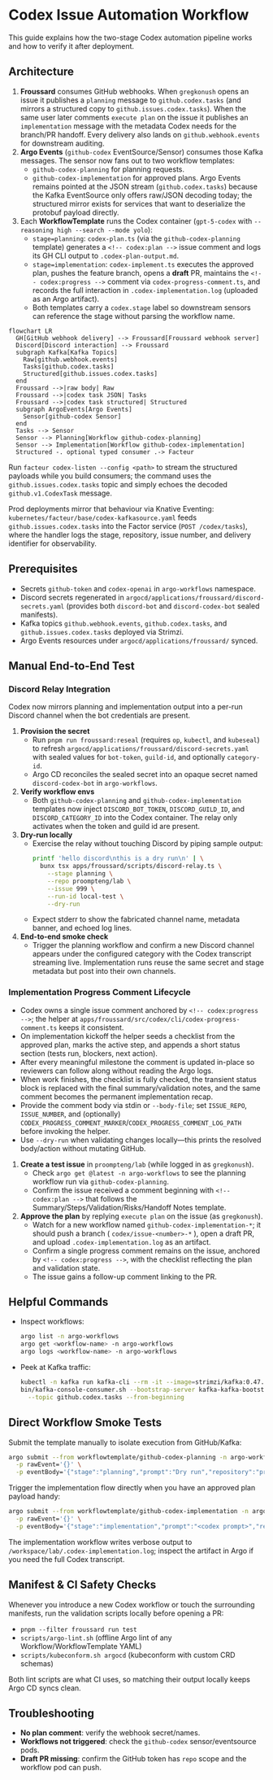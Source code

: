 # Codex Issue Automation Workflow

This guide explains how the two-stage Codex automation pipeline works and how to verify it after deployment.

## Architecture

1. **Froussard** consumes GitHub webhooks. When `gregkonush` opens an issue it publishes a `planning` message to `github.codex.tasks` (and mirrors a structured copy to `github.issues.codex.tasks`). When the same user later comments `execute plan` on the issue it publishes an `implementation` message with the metadata Codex needs for the branch/PR handoff. Every delivery also lands on `github.webhook.events` for downstream auditing.
2. **Argo Events** (`github-codex` EventSource/Sensor) consumes those Kafka messages. The sensor now fans out to two workflow templates:
   - `github-codex-planning` for planning requests.
   - `github-codex-implementation` for approved plans.
   Argo Events remains pointed at the JSON stream (`github.codex.tasks`) because the Kafka EventSource only offers raw/JSON
   decoding today; the structured mirror exists for services that want to deserialize the protobuf payload directly.
3. Each **WorkflowTemplate** runs the Codex container (`gpt-5-codex` with `--reasoning high --search --mode yolo`):
   - `stage=planning`: `codex-plan.ts` (via the `github-codex-planning` template) generates a `<!-- codex:plan -->` issue comment and logs its GH CLI output to `.codex-plan-output.md`.
   - `stage=implementation`: `codex-implement.ts` executes the approved plan, pushes the feature branch, opens a **draft** PR, maintains the `<!-- codex:progress -->` comment via `codex-progress-comment.ts`, and records the full interaction in `.codex-implementation.log` (uploaded as an Argo artifact).
   - Both templates carry a `codex.stage` label so downstream sensors can reference the stage without parsing the workflow name.

```mermaid
flowchart LR
  GH[GitHub webhook delivery] --> Froussard[Froussard webhook server]
  Discord[Discord interaction] --> Froussard
  subgraph Kafka[Kafka Topics]
    Raw[github.webhook.events]
    Tasks[github.codex.tasks]
    Structured[github.issues.codex.tasks]
  end
  Froussard -->|raw body| Raw
  Froussard -->|codex task JSON| Tasks
  Froussard -->|codex task structured| Structured
  subgraph ArgoEvents[Argo Events]
    Sensor[github-codex Sensor]
  end
  Tasks --> Sensor
  Sensor --> Planning[Workflow github-codex-planning]
  Sensor --> Implementation[Workflow github-codex-implementation]
  Structured -. optional typed consumer .-> Facteur
```

Run `facteur codex-listen --config <path>` to stream the structured payloads while you build consumers; the command uses the
`github.issues.codex.tasks` topic and simply echoes the decoded `github.v1.CodexTask` message.

Prod deployments mirror that behaviour via Knative Eventing: `kubernetes/facteur/base/codex-kafkasource.yaml` feeds
`github.issues.codex.tasks` into the Factor service (`POST /codex/tasks`), where the handler logs the stage, repository,
issue number, and delivery identifier for observability.
## Prerequisites

- Secrets `github-token` and `codex-openai` in `argo-workflows` namespace.
- Discord secrets regenerated in `argocd/applications/froussard/discord-secrets.yaml` (provides both `discord-bot` and `discord-codex-bot` sealed manifests).
- Kafka topics `github.webhook.events`, `github.codex.tasks`, and `github.issues.codex.tasks` deployed via Strimzi.
- Argo Events resources under `argocd/applications/froussard/` synced.

## Manual End-to-End Test

### Discord Relay Integration

Codex now mirrors planning and implementation output into a per-run Discord channel when the bot credentials are present.

1. **Provision the secret**
   - Run `pnpm run froussard:reseal` (requires `op`, `kubectl`, and `kubeseal`) to refresh `argocd/applications/froussard/discord-secrets.yaml` with sealed values for `bot-token`, `guild-id`, and optionally `category-id`.
   - Argo CD reconciles the sealed secret into an opaque secret named `discord-codex-bot` in `argo-workflows`.
2. **Verify workflow envs**
   - Both `github-codex-planning` and `github-codex-implementation` templates now inject `DISCORD_BOT_TOKEN`, `DISCORD_GUILD_ID`, and `DISCORD_CATEGORY_ID` into the Codex container. The relay only activates when the token and guild id are present.
3. **Dry-run locally**
   - Exercise the relay without touching Discord by piping sample output:
     ```bash
     printf 'hello discord\nthis is a dry run\n' | \
       bunx tsx apps/froussard/scripts/discord-relay.ts \
         --stage planning \
         --repo proompteng/lab \
         --issue 999 \
         --run-id local-test \
         --dry-run
     ```
   - Expect stderr to show the fabricated channel name, metadata banner, and echoed log lines.
4. **End-to-end smoke check**
   - Trigger the planning workflow and confirm a new Discord channel appears under the configured category with the Codex transcript streaming live. Implementation runs reuse the same secret and stage metadata but post into their own channels.

### Implementation Progress Comment Lifecycle

- Codex owns a single issue comment anchored by `<!-- codex:progress -->`; the helper at `apps/froussard/src/codex/cli/codex-progress-comment.ts` keeps it consistent.
- On implementation kickoff the helper seeds a checklist from the approved plan, marks the active step, and appends a short status section (tests run, blockers, next action).
- After every meaningful milestone the comment is updated in-place so reviewers can follow along without reading the Argo logs.
- When work finishes, the checklist is fully checked, the transient status block is replaced with the final summary/validation notes, and the same comment becomes the permanent implementation recap.
- Provide the comment body via stdin or `--body-file`; set `ISSUE_REPO`, `ISSUE_NUMBER`, and (optionally) `CODEX_PROGRESS_COMMENT_MARKER`/`CODEX_PROGRESS_COMMENT_LOG_PATH` before invoking the helper.
- Use `--dry-run` when validating changes locally—this prints the resolved body/action without mutating GitHub.

1. **Create a test issue** in `proompteng/lab` (while logged in as `gregkonush`).
   - Check `argo get @latest -n argo-workflows` to see the planning workflow run via `github-codex-planning`.
   - Confirm the issue received a comment beginning with `<!-- codex:plan -->` that follows the Summary/Steps/Validation/Risks/Handoff Notes template.
2. **Approve the plan** by replying `execute plan` on the issue (as `gregkonush`).
   - Watch for a new workflow named `github-codex-implementation-*`; it should push a branch ( `codex/issue-<number>-*` ), open a draft PR, and upload `.codex-implementation.log` as an artifact.
   - Confirm a single progress comment remains on the issue, anchored by `<!-- codex:progress -->`, with the checklist reflecting the plan and validation state.
   - The issue gains a follow-up comment linking to the PR.

## Helpful Commands

- Inspect workflows:
  ```bash
  argo list -n argo-workflows
  argo get <workflow-name> -n argo-workflows
  argo logs <workflow-name> -n argo-workflows
  ```
- Peek at Kafka traffic:
  ```bash
  kubectl -n kafka run kafka-cli --rm -it --image=strimzi/kafka:0.47.0-kafka-3.7.0 -- /bin/bash
  bin/kafka-console-consumer.sh --bootstrap-server kafka-kafka-bootstrap:9092 \
    --topic github.codex.tasks --from-beginning
  ```

## Direct Workflow Smoke Tests

Submit the template manually to isolate execution from GitHub/Kafka:

```bash
argo submit --from workflowtemplate/github-codex-planning -n argo-workflows \
  -p rawEvent='{}' \
  -p eventBody='{"stage":"planning","prompt":"Dry run","repository":"proompteng/lab","issueNumber":999,"base":"main","head":"codex/test","issueUrl":"https://github.com/proompteng/lab/issues/999","issueTitle":"Codex dry run","issueBody":"Testing orchestration"}'
```

Trigger the implementation flow directly when you have an approved plan payload handy:

```bash
argo submit --from workflowtemplate/github-codex-implementation -n argo-workflows \
  -p rawEvent='{}' \
  -p eventBody='{"stage":"implementation","prompt":"<codex prompt>","repository":"proompteng/lab","issueNumber":999,"base":"main","head":"codex/test","issueUrl":"https://github.com/proompteng/lab/issues/999","issueTitle":"Codex dry run","issueBody":"Testing orchestration","planCommentBody":"<!-- codex:plan -->\n..."}'
```

The implementation workflow writes verbose output to `/workspace/lab/.codex-implementation.log`; inspect the artifact in Argo if you need the full Codex transcript.

## Manifest & CI Safety Checks

Whenever you introduce a new Codex workflow or touch the surrounding manifests, run the validation scripts locally before opening a PR:

- `pnpm --filter froussard run test`
- `scripts/argo-lint.sh` (offline Argo lint of any Workflow/WorkflowTemplate YAML)
- `scripts/kubeconform.sh argocd` (kubeconform with custom CRD schemas)

Both lint scripts are what CI uses, so matching their output locally keeps Argo CD syncs clean.

## Troubleshooting

- **No plan comment**: verify the webhook secret/names.
- **Workflows not triggered**: check the `github-codex` sensor/eventsource pods.
- **Draft PR missing**: confirm the GitHub token has `repo` scope and the workflow pod can push.
